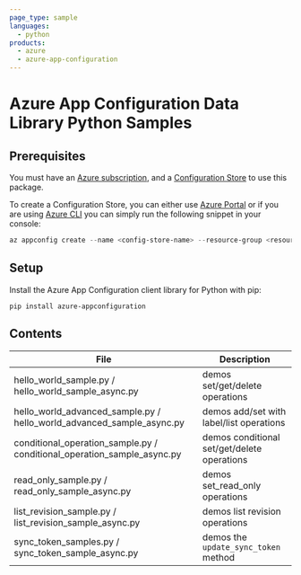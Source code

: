```yaml
---
page_type: sample
languages:
  - python
products:
  - azure
  - azure-app-configuration
---
```


# Azure App Configuration Data Library Python Samples

## Prerequisites

You must have an [Azure subscription][azure_sub], and a [Configuration Store][configuration_store] to use this package.

To create a Configuration Store, you can either use [Azure Portal](https://ms.portal.azure.com/#create/Microsoft.Azconfig) or if you are using [Azure CLI][azure_cli] you can simply run the following snippet in your console:

```Powershell
az appconfig create --name <config-store-name> --resource-group <resource-group-name> --location eastus
```

## Setup

Install the Azure App Configuration client library for Python with pip:

```commandline
pip install azure-appconfiguration
```

## Contents

| File | Description |
|-------------|-------------|
| hello_world_sample.py / hello_world_sample_async.py       | demos set/get/delete operations |
| hello_world_advanced_sample.py / hello_world_advanced_sample_async.py | demos add/set with label/list operations |
| conditional_operation_sample.py / conditional_operation_sample_async.py | demos conditional set/get/delete operations |
| read_only_sample.py / read_only_sample_async.py | demos set_read_only operations |
| list_revision_sample.py / list_revision_sample_async.py | demos list revision operations |
| sync_token_samples.py / sync_token_sample_async.py | demos the `update_sync_token` method |

<!-- LINKS -->
[azure_sub]: https://azure.microsoft.com/free/
[azure_cli]: https://docs.microsoft.com/cli/azure
[configuration_store]: https://azure.microsoft.com/services/app-configuration/
